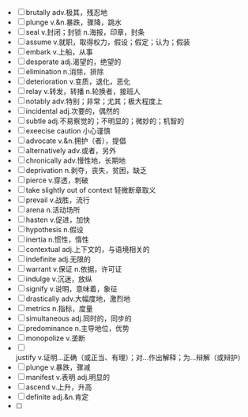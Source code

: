 - [ ] brutally adv.极其，残忍地
- [ ] plunge v.&n.暴跌，骤降，跳水
- [ ] seal v.封闭；封锁 n.海报，印章，封条
- [ ] assume v.就职，取得权力，假设；假定；认为；假装
- [ ] embark v.上船，从事
- [ ] desperate adj.渴望的，绝望的
- [ ] elimination n.消除，排除
- [ ] deterioration v.变质，退化，恶化
- [ ] relay v.转发，转播 n.轮换者，接班人
- [ ] notably adv.特别；非常；尤其；极大程度上
- [ ] incidental adj.次要的，偶然的
- [ ] subtle adj.不易察觉的；不明显的；微妙的；机智的
- [ ] exeecise caution 小心谨慎
- [ ] advocate v.&n.拥护（者），提倡
- [ ] alternatively adv.或者，另外
- [ ] chronically adv.慢性地，长期地
- [ ] deprivation n.剥夺，丧失，贫困，缺乏
- [ ] pierce v.穿透，刺破
- [ ] take slightly out of context 轻微断章取义
- [ ] prevail v.战胜，流行
- [ ] arena n.活动场所
- [ ] hasten v.促进，加快
- [ ] hypothesis n.假设
- [ ] inertia n.惯性，惰性
- [ ] contextual adj.上下文的，与语境相关的
- [ ] indefinite adj.无限的
- [ ] warrant v.保证 n.依据，许可证
- [ ] indulge v.沉迷，放纵
- [ ] signify v.说明，意味着，象征
- [ ] drastically adv.大幅度地，激烈地
- [ ] metrics n.指标，度量
- [ ] simultaneous adj.同时的，同步的
- [ ] predominance n.主导地位，优势
- [ ] monopolize v.垄断
- [ ] justify v.证明…正确（或正当、有理）；对…作出解释；为…辩解（或辩护）
- [ ] plunge v.暴跌，骤减
- [ ] manifest v.表明 adj.明显的
- [ ] ascend v.上升，升高
- [ ] definite adj.&n.肯定
- [ ] 